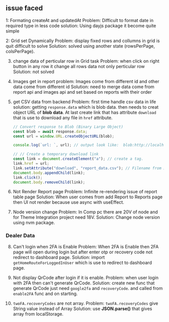 ## issue faced

1: Formating createAt and updatedAt
Problem: Difficult to format date in required type in less code
solution: Using dayjs package it become quite simple

2: Grid set Dynamically
Problem: display fixed rows and collumns in grid is quit difficult to solve
Solution: solved using another state (rowsPerPage, colsPerPage).

3. change data of perticular row in Grid task
   Problem: when click on right button in any row it change all rows data not only perticular row
   Solution: not solved

4. Images get in report
   problem: Images come from different id and other data come from different id
   Solution: need to merge data come from report api and images api and set based on reports with their order

5. get CSV data from backend
   Problem: first time handle csv data in life
   solution: getting `response.data` which is blob data. then needs to creat object URL of **blob data**. At last create link that has attribute `download` that is use to download any file in `href` attribute.

   ```js
   // Convert response to Blob (Binary Large Object)
   const blob = await response.data;
   const url = window.URL.createObjectURL(blob);

   console.log(`url: `, url); // output look like:  blob:http://localhost:5173/1543a798-8b0e-4b4a-87bd-d027b33348a5

   // // Create a temporary download link
   const link = document.createElement("a"); // create a tag.
   link.href = url;
   link.setAttribute("download", "report_data.csv"); // Filename from API
   document.body.appendChild(link);
   link.click();
   document.body.removeChild(link);
   ```

6. Not Render Report page
   Problem: Infinite re-rendering issue of report table page
   Solution: When user comes from add Report to Reports page then UI not render because
   use async with useEffect.

7. Node version change
   Problem: In Comp pc there are 20V of node and for Theme Integration project need 18V.
   Solution: Change node version using nvm package.

### Dealer Data

8. Can't login when 2FA is Enable
   Problem: When 2FA is Enable then 2FA page will open during login but after enter otp or recovery code not redirect to dashboard page.
   Solution: import `getHomeRouteForLoggedInUser` which is use to redirect to dashboard page.

9. Not display QrCode after login if it is enable.
   Problem: when user login with 2FA then can't generate QrCode.
   Solution: create new func that generate QrCode just need `google2fa` and `recoveryCode`. and called from `enable2FA` func and on starting.

10. `twoFA.recoveryCodes` are not array.
    Problem: `twoFA.recoveryCodes` give String value instead of Array
    Solution: use **JSON.parse()** that gives array from localStorage.

